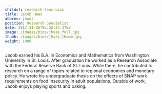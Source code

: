 ```yaml
---
childof: research-team-bios
title: Jacob Haas
abbrev: jhaas
position: Research Specialist
date: 2017-11-26T03:52:04.376Z
image: /images/bios/jhaas_full.jpg
thumb: /images/bios/jhaas_thumb.jpg
weight: 1080
---
```

Jacob earned his B.A. in Economics and Mathematics from Washington University in St. Louis. After graduation he worked as a Research Associate with the Federal Reserve Bank of St. Louis.  While there, he contributed to research on a range of topics related to regional economics and monetary policy. He wrote his undergraduate thesis on the effects of SNAP work requirements on food insecurity in adult populations. Outside of work, Jacob enjoys playing sports and baking. 


